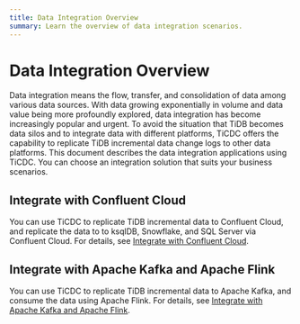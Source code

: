 ```yaml
---
title: Data Integration Overview
summary: Learn the overview of data integration scenarios.
---
```


# Data Integration Overview

Data integration means the flow, transfer, and consolidation of data among various data sources. With data growing exponentially in volume and data value being more profoundly explored, data integration has become increasingly popular and urgent. To avoid the situation that TiDB becomes data silos and to integrate data with different platforms, TiCDC offers the capability to replicate TiDB incremental data change logs to other data platforms. This document describes the data integration applications using TiCDC. You can choose an integration solution that suits your business scenarios.

## Integrate with Confluent Cloud

You can use TiCDC to replicate TiDB incremental data to Confluent Cloud, and replicate the data to to ksqlDB, Snowflake, and SQL Server via Confluent Cloud. For details, see [Integrate with Confluent Cloud](/ticdc/integrate-confluent-using-ticdc.md).

## Integrate with Apache Kafka and Apache Flink

You can use TiCDC to replicate TiDB incremental data to Apache Kafka, and consume the data using Apache Flink. For details, see [Integrate with Apache Kafka and Apache Flink](/replicate-data-to-kafka.md).
